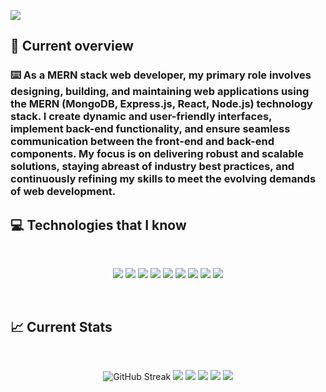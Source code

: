 <a href="https://www.facebook.com/tahmidurrahmann/"> <img src="https://i.ibb.co/QD9H707/Screenshot-2023-12-09-144348.png" /> </a>

## 👀 Current overview

### ⌨️ As a MERN stack web developer, my primary role involves designing, building, and maintaining web applications using the MERN (MongoDB, Express.js, React, Node.js) technology stack.  I create dynamic and user-friendly interfaces, implement back-end functionality, and ensure seamless communication between the front-end and back-end components.  My focus is on delivering robust and scalable solutions, staying abreast of industry best practices, and continuously refining my skills to meet the evolving demands of web development.

## :computer: Technologies that I know

<br>
<p align="center">
<img src="https://i.ibb.co/k0wwS3z/HTML.png"/>
<img src="https://i.ibb.co/3WKV4vK/css.png"/>
<img src="https://i.ibb.co/8247qLL/Java-Script.png"/>
<img src="https://i.ibb.co/0yzRCQW/react.png"/>
<img src="https://i.ibb.co/Bs3RD3Z/tailwind.png"/>
<img src="https://i.ibb.co/1X22qrB/firebase.png"/>
<img src="https://i.ibb.co/VM0Nntk/node.png"/>
<img src="https://i.ibb.co/2NHC17p/express.png"/>
<img src="https://i.ibb.co/BcgLQ58/mongo.png"/>
</p><br/>

## :chart_with_upwards_trend: Current Stats

<br />
<p align="center">
  <img src="https://github-readme-streak-stats.herokuapp.com?user=tahmidurrahmann&theme=dark" alt="GitHub Streak" />
  <img src="https://github-profile-summary-cards.vercel.app/api/cards/profile-details?username=tahmidurrahmann&theme=radical" />
  <img src="http://github-profile-summary-cards.vercel.app/api/cards/repos-per-language?username=tahmidurrahmann&theme=radical&exclude=exclude" />
  <img src="http://github-profile-summary-cards.vercel.app/api/cards/most-commit-language?username=tahmidurrahmann&theme=radical&exclude=exclude" />
  <img src="http://github-profile-summary-cards.vercel.app/api/cards/stats?username=tahmidurrahmann&theme=radical" />
  <img src="http://github-profile-summary-cards.vercel.app/api/cards/productive-time?username=tahmidurrahmann&theme=radical&utcOffset=utcOffset" />
</p>
